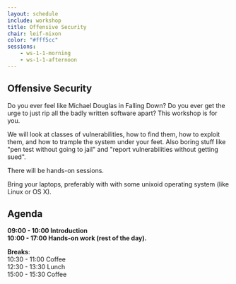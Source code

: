 ```yaml
---
layout: schedule
include: workshop
title: Offensive Security
chair: leif-nixon
color: "#fff5cc"
sessions:
    - ws-1-1-morning
    - ws-1-1-afternoon
---
```



## Offensive Security

Do you ever feel like Michael Douglas in Falling Down? Do you ever get
the urge to just rip all the badly written software apart? This
workshop is for you.

We will look at classes of vulnerabilities, how to find them, how to
exploit them, and how to trample the system under your feet. Also
boring stuff like "pen test without going to jail" and "report
vulnerabilities without getting sued".

There will be hands-on sessions.

Bring your laptops, preferably with with some unixoid operating system
(like Linux or OS X).


## Agenda

**09:00 - 10:00  Introduction  
10:00 - 17:00  Hands-on work (rest of the day).**  

**Breaks**:  
10:30 - 11:00  Coffee  
12:30 - 13:30  Lunch  
15:00 - 15:30  Coffee
